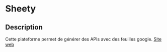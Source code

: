 # Sheety

## Description

Cette plateforme permet de générer des APIs avec des feuilles google.
[Site web](https://sheety.co/)
